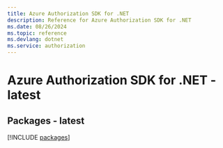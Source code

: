 ```yaml
---
title: Azure Authorization SDK for .NET
description: Reference for Azure Authorization SDK for .NET
ms.date: 08/26/2024
ms.topic: reference
ms.devlang: dotnet
ms.service: authorization
---
```

# Azure Authorization SDK for .NET - latest
## Packages - latest
[!INCLUDE [packages](authorization-index.md)]
